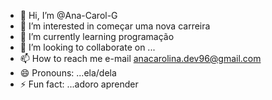 - 👋 Hi, I’m @Ana-Carol-G
- 👀 I’m interested in começar uma nova carreira
- 🌱 I’m currently learning programação
- 💞️ I’m looking to collaborate on ...
- 📫 How to reach me e-mail anacarolina.dev96@gmail.com
- 😄 Pronouns: ...ela/dela
- ⚡ Fun fact: ...adoro aprender

<!---
Ana-Carol-G/Ana-Carol-G is a ✨ special ✨ repository because its `README.md` (this file) appears on your GitHub profile.
You can click the Preview link to take a look at your changes.
--->
